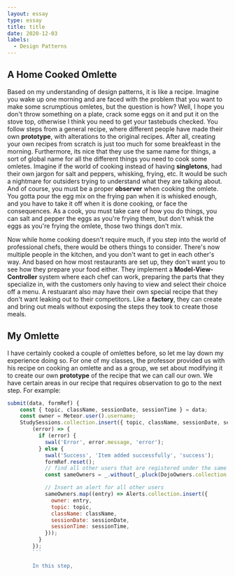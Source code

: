 ```yaml
---
layout: essay
type: essay
title: title
date: 2020-12-03
labels:
  - Design Patterns
---
```


## A Home Cooked Omlette
Based on my understanding of design patterns, it is like a recipe. Imagine you wake up one morning and are faced with the problem that you want to make some scrumptious omletes, but the question is how? Well, I hope you don't throw something on a plate, crack some eggs on it and put it on the stove top, otherwise I think you need to get your tastebuds checked. You follow steps from a general recipe, where different people have made their own **prototype**, with alterations to the original recipes. After all, creating your own recipes from scratch is just too much for some breakfeast in the morning. Furthermore, its nice that they use the same name for things, a sort of global name for all the different things you need to cook some omletes. Imagine if the world of cooking instead of having **singletons**, had their own jargon for salt and peppers, whisking, frying, etc. It would be such a nightmare for outsiders trying to understand what they are talking about. And of course, you must be a proper **observer** when cooking the omlete. You gotta pour the egg mix on the frying pan when it is whisked enough, and you have to take it off when it is done cooking, or face the consequences. As a cook, you must take care of how you do things, you can salt and pepper the eggs as you're frying them, but don't whisk the eggs as you're frying the omlete, those two things don't mix.

Now while home cooking doesn't require much, if you step into the world of professional chefs, there would be others things to consider. There's now multiple people in the kitchen, and you don't want to get in each other's way. And based on how most restaurants are set up, they don't want you to see how they prepare your food either. They implement a **Model-View-Controller** system where each chef can work, preparing the parts that they specialize in, with the customers only having to view and select their choice off a menu. A restuarant also may have their own special recipe that they don't want leaking out to their competitors. Like a **factory**, they can create and bring out meals without exposing the steps they took to create those meals.

## My Omlette
I have certainly cooked a couple of omlettes before, so let me lay down my experience doing so. For one of my classes, the professor provided us with his recipe on cooking an omlette and as a group, we set about modifying it to create our own **prototype** of the recipe that we can call our own. We have certain areas in our recipe that requires observation to go to the next step. For example:

```javascript
submit(data, formRef) {
    const { topic, className, sessionDate, sessionTime } = data;
    const owner = Meteor.user().username;
    StudySessions.collection.insert({ topic, className, sessionDate, sessionTime, owner },
        (error) => {
          if (error) {
            swal('Error', error.message, 'error');
          } else {
            swal('Success', 'Item added successfully', 'success');
            formRef.reset();
            // find all other users that are registered under the same class
            const sameOwners = _.without(_.pluck(DojoOwners.collection.find({ className: className }).fetch(), 'owner'), owner);

            // Insert an alert for all other users
            sameOwners.map((entry) => Alerts.collection.insert({
              owner: entry,
              topic: topic,
              className: className,
              sessionDate: sessionDate,
              sessionTime: sessionTime,
            }));
          }
        });
        ```
        
        In this step,
